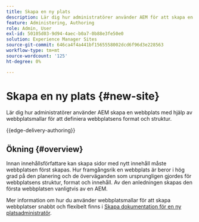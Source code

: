 ```yaml
---
title: Skapa en ny plats
description: Lär dig hur administratörer använder AEM för att skapa en webbplats med hjälp av webbplatsmallar för att definiera webbplatsens format och struktur.
feature: Administering, Authoring
role: Admin, User
exl-id: 50105d03-9d94-4aec-b0a7-0b88e3fe50e0
solution: Experience Manager Sites
source-git-commit: 646ca4f4a441bf1565558002dcd6f96d3e228563
workflow-type: tm+mt
source-wordcount: '125'
ht-degree: 0%

---
```



# Skapa en ny plats {#new-site}

Lär dig hur administratörer använder AEM skapa en webbplats med hjälp av webbplatsmallar för att definiera webbplatsens format och struktur.

{{edge-delivery-authoring}}

## Ökning {#overview}

Innan innehållsförfattare kan skapa sidor med nytt innehåll måste webbplatsen först skapas. Hur framgångsrik en webbplats är beror i hög grad på den planering och de överväganden som ursprungligen gjordes för webbplatsens struktur, format och innehåll. Av den anledningen skapas den första webbplatsen vanligtvis av en AEM.

Mer information om hur du använder webbplatsmallar för att skapa webbplatser snabbt och flexibelt finns i [Skapa dokumentation för en ny platsadministratör](/help/sites-cloud/administering/site-creation/create-site.md).
